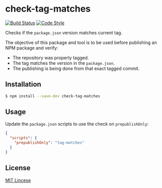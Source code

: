 # check-tag-matches

[![Build Status](https://travis-ci.org/autonomoussoftware/check-tag-matches.svg?branch=master)](https://travis-ci.org/autonomoussoftware/check-tag-matches)
[![Code Style](https://img.shields.io/badge/code%20style-bloq-0063a6.svg)](https://github.com/bloq/eslint-config-bloq)


Checks if the `package.json` version matches current tag.

The objective of this package and tool is to be used before publishing an NPM package and verify:

- The repository was properly tagged.
- The tag matches the version in the `package.json`.
- The publishing is being done from that exact tagged commit.

## Installation

```bash
$ npm install --save-dev check-tag-matches
```

## Usage

Update the `package.json` scripts to use the check on `prepublishOnly`:

```json
{
  "scripts": {
    "prepublishOnly": "tag-matches"
  }
}
```

## License

[MIT Lincese](https://github.com/autonomoussoftware/check-tag-matches/blob/master/LICENSE)
